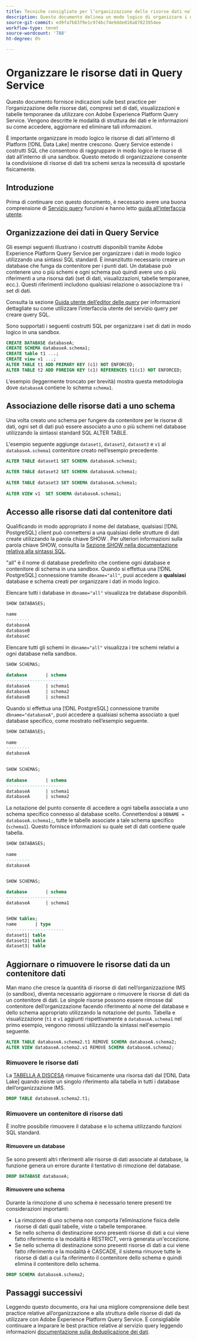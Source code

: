 ```yaml
---
title: Tecniche consigliate per l’organizzazione delle risorse dati nel servizio query
description: Questo documento delinea un modo logico di organizzare i dati per facilitarne l’utilizzo con Query Service.
source-git-commit: ed9fa7b83f9e1c974bc74e9dde018a87823954ee
workflow-type: tm+mt
source-wordcount: '788'
ht-degree: 0%

---
```


# Organizzare le risorse dati in Query Service

Questo documento fornisce indicazioni sulle best practice per l’organizzazione delle risorse dati, compresi set di dati, visualizzazioni e tabelle temporanee da utilizzare con Adobe Experience Platform Query Service. Vengono descritte le modalità di struttura dei dati e le informazioni su come accedere, aggiornare ed eliminare tali informazioni.

È importante organizzare in modo logico le risorse di dati all’interno di Platform [!DNL Data Lake] mentre crescono. Query Service estende i costrutti SQL che consentono di raggruppare in modo logico le risorse di dati all’interno di una sandbox. Questo metodo di organizzazione consente la condivisione di risorse di dati tra schemi senza la necessità di spostarle fisicamente.

## Introduzione

Prima di continuare con questo documento, è necessario avere una buona comprensione di [Servizio query](../home.md) funzioni e hanno letto [guida all’interfaccia utente](../ui/user-guide.md).

## Organizzazione dei dati in Query Service

Gli esempi seguenti illustrano i costrutti disponibili tramite Adobe Experience Platform Query Service per organizzare i dati in modo logico utilizzando una sintassi SQL standard. È innanzitutto necessario creare un database che funga da contenitore per i punti dati. Un database può contenere uno o più schemi e ogni schema può quindi avere uno o più riferimenti a una risorsa dati (set di dati, visualizzazioni, tabelle temporanee, ecc.). Questi riferimenti includono qualsiasi relazione o associazione tra i set di dati.

Consulta la sezione [Guida utente dell’editor delle query](../ui/user-guide.md) per informazioni dettagliate su come utilizzare l’interfaccia utente del servizio query per creare query SQL.

Sono supportati i seguenti costrutti SQL per organizzare i set di dati in modo logico in una sandbox.

```SQL
CREATE DATABASE databaseA;
CREATE SCHEMA databaseA.schema1;
CREATE table t1 ...;
CREATE view v1 ...;
ALTER TABLE t1 ADD PRIMARY KEY (c1) NOT ENFORCED;
ALTER TABLE t2 ADD FOREIGN KEY (c1) REFERENCES t1(c1) NOT ENFORCED;
```

L’esempio (leggermente troncato per brevità) mostra questa metodologia dove `databaseA` contiene lo schema `schema1`.

## Associazione delle risorse dati a uno schema

Una volta creato uno schema per fungere da contenitore per le risorse di dati, ogni set di dati può essere associato a uno o più schemi nel database utilizzando la sintassi standard SQL ALTER TABLE.

L&#39;esempio seguente aggiunge `dataset1`, `dataset2`, `dataset3` e `v1` al `databaseA.schema1` contenitore creato nell’esempio precedente.

```SQL
ALTER TABLE dataset1 SET SCHEMA databaseA.schema1;
 
ALTER TABLE dataset2 SET SCHEMA databaseA.schema1;
 
ALTER TABLE dataset3 SET SCHEMA databaseA.schema1;
 
ALTER VIEW v1  SET SCHEMA databaseA.schema1;
```

## Accesso alle risorse dati dal contenitore dati

Qualificando in modo appropriato il nome del database, qualsiasi [!DNL PostgreSQL] client può connettersi a una qualsiasi delle strutture di dati create utilizzando la parola chiave SHOW . Per ulteriori informazioni sulla parola chiave SHOW, consulta la [Sezione SHOW nella documentazione relativa alla sintassi SQL](../sql/syntax.md#show).

&quot;all&quot; è il nome di database predefinito che contiene ogni database e contenitore di schema in una sandbox. Quando si effettua una [!DNL PostgreSQL] connessione tramite `dbname="all"`, puoi accedere a **qualsiasi** database e schema creati per organizzare i dati in modo logico.

Elencare tutti i database in `dbname="all"` visualizza tre database disponibili.

```sql
SHOW DATABASES;
  
name     
---------
databaseA
databaseB
databaseC
```

Elencare tutti gli schemi in `dbname="all"` visualizza i tre schemi relativi a ogni database nella sandbox.

```SQL
SHOW SCHEMAS;
  
database       | schema
----------------------
databaseA      | schema1
databaseA      | schema2
databaseB      | schema3
```

Quando si effettua una [!DNL PostgreSQL] connessione tramite `dbname="databaseA"`, puoi accedere a qualsiasi schema associato a quel database specifico, come mostrato nell’esempio seguente.

```sql
SHOW DATABASES;
  
name     
---------
databaseA
 

SHOW SCHEMAS;
  
database       | schema
----------------------
databaseA      | schema1
databaseA      | schema2
```

La notazione del punto consente di accedere a ogni tabella associata a uno schema specifico connesso al database scelto. Connettendosi a `DBNAME = databaseA.schema1;`, tutte le tabelle associate a tale schema specifico (`schema1`). Questo fornisce informazioni su quale set di dati contiene quale tabella.

```sql
SHOW DATABASES;
  
name     
---------
databaseA


SHOW SCHEMAS;
  
database       | schema
----------------------
databaseA      | schema1


SHOW tables;
name       | type
----------------------
dataset1| table
dataset2| table
dataset3| table
```

## Aggiornare o rimuovere le risorse dati da un contenitore dati

Man mano che cresce la quantità di risorse di dati nell’organizzazione IMS (o sandbox), diventa necessario aggiornare o rimuovere le risorse di dati da un contenitore di dati. Le singole risorse possono essere rimosse dal contenitore dell’organizzazione facendo riferimento al nome del database e dello schema appropriato utilizzando la notazione del punto. Tabella e visualizzazione (`t1` e `v1` aggiunti rispettivamente a `databaseA.schema1` nel primo esempio, vengono rimossi utilizzando la sintassi nell&#39;esempio seguente.

```sql
ALTER TABLE databaseA.schema2.t1 REMOVE SCHEMA databaseA.schema2;
ALTER VIEW databaseA.schema2.v1 REMOVE SCHEMA databaseA.schema2;
```

### Rimuovere le risorse dati

La [TABELLA A DISCESA](../sql/syntax.md#drop-table) rimuove fisicamente una risorsa dati dal [!DNL Data Lake] quando esiste un singolo riferimento alla tabella in tutti i database dell’organizzazione IMS.

```sql
DROP TABLE databaseA.schema2.t1;
```

### Rimuovere un contenitore di risorse dati

È inoltre possibile rimuovere il database e lo schema utilizzando funzioni SQL standard.

#### Rimuovere un database

Se sono presenti altri riferimenti alle risorse di dati associate al database, la funzione genera un errore durante il tentativo di rimozione del database.

```sql
DROP DATABASE databaseA;
```

#### Rimuovere uno schema

Durante la rimozione di uno schema è necessario tenere presenti tre considerazioni importanti:

- La rimozione di uno schema non comporta l’eliminazione fisica delle risorse di dati quali tabelle, viste o tabelle temporanee.
- Se nello schema di destinazione sono presenti risorse di dati a cui viene fatto riferimento e la modalità è RESTRICT, verrà generata un&#39;eccezione.
- Se nello schema di destinazione sono presenti risorse di dati a cui viene fatto riferimento e la modalità è CASCADE, il sistema rimuove tutte le risorse di dati a cui fa riferimento il contenitore dello schema e quindi elimina il contenitore dello schema.

```sql
DROP SCHEMA databaseA.schema2;
```

## Passaggi successivi

Leggendo questo documento, ora hai una migliore comprensione delle best practice relative all’organizzazione e alla struttura delle risorse di dati da utilizzare con Adobe Experience Platform Query Service. È consigliabile continuare a imparare le best practice relative al servizio query leggendo informazioni [documentazione sulla deduplicazione dei dati](./deduplication.md).
